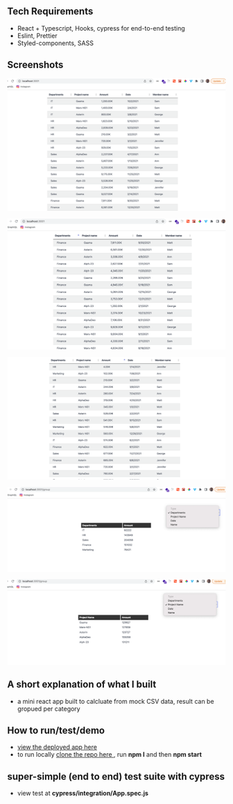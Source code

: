 ## Tech Requirements

- React + Typescript,  Hooks,  cypress for end-to-end testing
- Eslint, Prettier
- Styled-components, SASS 


## Screenshots

![Home page](./screenshots/home1.png "All records")

![Home page](./screenshots/home2.png "All records sorted by department name")

![Home page](./screenshots/home3.png "All records sorted by Amount in ascending order")

![Home page](./screenshots/departments.png "records sorted by department")

![Home page](./screenshots/project.png "records sorted by project name")

## A short explanation of what I built
-  a mini react app built to calcluate from mock CSV data, result can be gropued per category

## How to run/test/demo 
 
- [view the deployed app here](https://sparkly-blancmange-ba899c.netlify.app/) 
- to run locally [clone the repo here ](https://github.com/biolabalo/pectusFinance) , run **npm I**  and then **npm start**


## super-simple (end to end) test suite with cypress 
- view test at **cypress/integration/App.spec.js**
